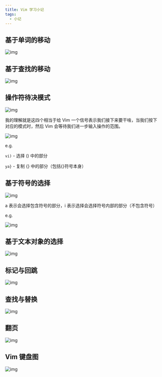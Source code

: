 ```yaml
---
title: Vim 学习小记
tags:
  - 小记
---
```


## 基于单词的移动

![img](https://yeyi0003.oss-cn-hangzhou.aliyuncs.com/1724145076039-b1914752-3ca9-4869-b631-a2d7159f9bf8.png)

## 基于查找的移动

![img](https://yeyi0003.oss-cn-hangzhou.aliyuncs.com/1724145493557-ecd4d899-7259-42ff-8244-91cf44b0ff5c.png)

## 操作符待决模式

![img](https://yeyi0003.oss-cn-hangzhou.aliyuncs.com/1724145730063-79f61259-b6c1-460f-bd97-5e9f90afcb38.png)

我的理解就是这四个相当于给 Vim 一个信号表示我们接下来要干啥，当我们按下对应的模式时，然后 Vim 会等待我们进一步输入操作的范围。

![img](https://yeyi0003.oss-cn-hangzhou.aliyuncs.com/1724146322058-7bb5a0da-a7fa-4b1e-abee-d02f37109a9b.png)

e.g.

`vi)` - 选择 () 中的部分

`ya}` - 复制 {} 中的部分（包括{}符号本身）

## 基于符号的选择

![img](https://yeyi0003.oss-cn-hangzhou.aliyuncs.com/1724145466370-5a4364a2-560b-4d84-ba11-5ad154b06b24.png)

a 表示会选择包含符号的部分，i 表示选择会选择符号内部的部分（不包含符号）

e.g.

![img](https://yeyi0003.oss-cn-hangzhou.aliyuncs.com/1724145626201-db84a349-6fc8-42bd-89b5-1755f798eeda.png)

## 基于文本对象的选择

![img](https://yeyi0003.oss-cn-hangzhou.aliyuncs.com/1724145677882-75e9db52-9c5c-4904-8271-bcb695ad4391.png)

## 标记与回跳

![img](https://yeyi0003.oss-cn-hangzhou.aliyuncs.com/1724146370147-15c0f130-44e0-4de2-a3d8-995a92dbaec2.png)

## 查找与替换

![img](https://yeyi0003.oss-cn-hangzhou.aliyuncs.com/1724146417955-89e79a75-9570-44a4-b3b8-fc7712b887b3.png)

## 翻页

![img](https://yeyi0003.oss-cn-hangzhou.aliyuncs.com/1724146438257-989de37e-aa57-44e9-8ce3-c4449269a687.png)

## Vim 键盘图

![img](https://yeyi0003.oss-cn-hangzhou.aliyuncs.com/1724146692994-08e3f3ba-5ced-4591-bc2b-b8ffb0cf1c66.png)
